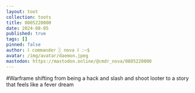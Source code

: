 ```yaml
---
layout: toot
collection: toots
title: 0805220000
date: 2024-08-05
published: true
tags: []
pinned: false
author: ⸸ commander ░ nova ⸸ :~$
avatar: /img/avatar/daemon.jpeg
mastodon: https://mastodon.online/@cmdr_nova/0805220000
---
```


#Warframe shifting from being a hack and slash and shoot looter to a story that feels like a fever dream
